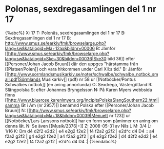 # Polonas, sexdregasamlingen del 1 nr 17

{%abc%}
X: 17
T: Polonäs, sexdregasamlingen del 1 nr 17
B: Sexdregasamlingen del 1 nr 17
B: http://www.smus.se/earkiv/fmk/browselarge.php?lang=sw&katalogid=Ma+12ax&bildnr=00006
B: Jämför [[http://www.smus.se/earkiv/fmk/browselarge.php?lang=sw&katalogid=Ske+30&bildnr=00036|Ske30 bild 36]] efter [[Personer/Johan Jacob Bruun]] där den uppges "härstamma från [[Platser/Polen]] och vara hitkommen under Carl XII:s tid."
B: Jämför [[http://www.sormlandsmusikarkiv.se/noter/schwalbe/schwalbe_notbok_small.pdf|Sörmlands Musikarkiv]] (pdf) nr 58 ur [[Notböcker/Pontus Schwalbes notbok]] (en aning annorlunda)
O: Sexdrega, Västergötland
R: Slängpolska
S: efter Johannes Bryngelsson
N: På Karen Myers webbsida finns [[http://www.bluerose.karenlmyers.org/IncipitsPolskaSlangSouthern22.html|samma låt i Am (nr 2957)]] benämnd Polska efter [[Personer/Johan Jacob Bruun]] 
N: [[http://www.smus.se/earkiv/fmk/browselarge.php?lang=sw&katalogid=Ma+18&bildnr=00039|Menuett nr 123]] ur [[Notböcker/Lars Larssons notbok]] har en form som påminner en aning om denna låt.
N: Se även [[Musik/2376|+]]
Z: 2008-05-31 av Nils L
M: 3/4
L: 1/16
K: Dm
d4 d2f2 e2d2 | e4 e2g2 f2e2 | f4 f2a2 g2f2 | e2d^c d4 D4 ::
a4 f2a2 g2f2 | g4 e2g2 f2e2 | a4 f2a2 g2f2 | g4 e2g2 f2e2 |
d4 d2f2 e2d2 | e4 e2g2 f2e2 | f4 f2a2 g2f2 | e2d^c d4 D4 :|
{%endabc%}
